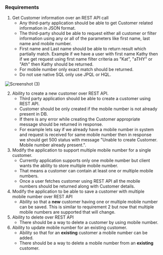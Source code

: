 
### Requirements
1. Get Customer information over an REST API call
    * Any third-party application should be able to get Customer related information in JSON format.
    * The third-party should be able to request either all customer or filter information using any or all of the parameters like first name, last name and mobile number.
    * First name and Last name should be able to return result which partially match. Example if we have a user with first name Kathy then if we get request using first name filter criteria as "Kat", "aTHY" or "Ath" then Kathy should be returned.
    * For mobile number only exact match should be returned.
    * Do not use native SQL only use JPQL or HQL.

![Screenshot (3)](https://user-images.githubusercontent.com/132081954/235352577-765ba2dc-6dd1-40d1-a8c2-c3339749831c.png)



2. Ability to create a new customer over REST API.
    * Third party application should be able to create a customer using REST API.
    * Customer should be only created if the mobile number is not already present in DB.
    * If there is any error while creating the Customer appropriate message should be returned in response.
    * For example lets say if we already have a mobile number in system and request is received for same mobile number then in response we should get 500 status with message "Unable to create Customer. Mobile number already present.".
3. Modify the application to support multiple mobile number for a single customer.
    * Currently application supports only one mobile number but client wants the ability to store multiple mobile number.
    * That means a customer can contain at least one or multiple mobile numbers.
    * Once a user fetches customer using REST API all the mobile numbers should be returned along with Customer details.
4. Modify the application to be able to save a customer with multiple mobile number over REST API
    * Ability so that a **new** customer having one or multiple mobile number can be saved. This is similar to requirement 2 but now that multiple mobile numbers are supported that will change.
5. Ability to delete over REST API
    * There should be a way to delete a customer by using mobile number.
6. Ability to update mobile number for an existing customer.
     * Ability so that for an **existing** customer a mobile number can be added.
     * There should be a way to delete a mobile number from an **existing** customer.
